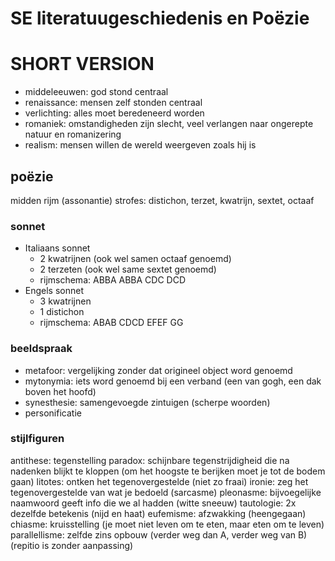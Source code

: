 # SE literatuugeschiedenis en Poëzie 
# SHORT VERSION

- middeleeuwen: god stond centraal   
- renaissance: mensen zelf stonden centraal 
- verlichting: alles moet beredeneerd worden 
- romaniek: omstandigheden zijn slecht, veel verlangen naar ongerepte natuur en romanizering 
- realism: mensen willen de wereld weergeven zoals hij is

## poëzie

midden rijm (assonantie)
strofes: distichon, terzet, kwatrijn, sextet, octaaf  

### sonnet
- Italiaans sonnet 
   - 2 kwatrijnen (ook wel samen octaaf genoemd)
   - 2 terzeten (ook wel same sextet genoemd)
   - rijmschema: ABBA ABBA CDC DCD
- Engels sonnet
   - 3 kwatrijnen
   - 1 distichon
   - rijmschema: ABAB CDCD EFEF GG

### beeldspraak
- metafoor: vergelijking zonder dat origineel object word genoemd
- mytonymia: iets word genoemd bij een verband (een van gogh, een dak boven het hoofd)
- synesthesie: samengevoegde zintuigen (scherpe woorden)
- personificatie

### stijlfiguren
antithese: tegenstelling 
paradox: schijnbare tegenstrijdigheid die na nadenken blijkt te kloppen (om het hoogste te berijken moet je tot de bodem gaan)
litotes: ontken het tegenovergestelde (niet zo fraai)
ironie: zeg het tegenovergestelde van wat je bedoeld (sarcasme)
pleonasme: bijvoegelijke naamwoord geeft info die we al hadden (witte sneeuw)
tautologie: 2x dezelfde betekenis (nijd en haat)
eufemisme: afzwakking (heengegaan)
chiasme: kruisstelling (je moet niet leven om te eten, maar eten om te leven)
parallellisme: zelfde zins opbouw (verder weg dan A, verder weg van B) (repitio is zonder aanpassing)

